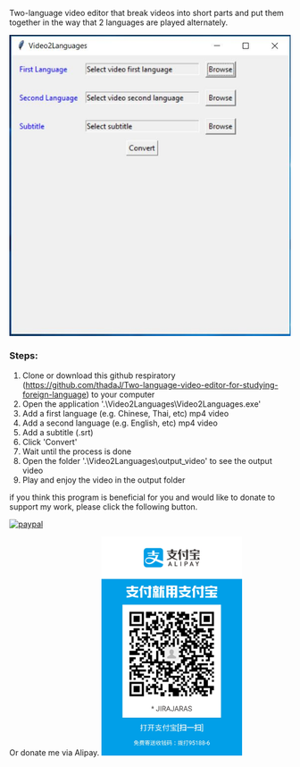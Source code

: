 
Two-language video editor that break videos into short parts and put them together in the way that 2 languages are played alternately.

![](./Pictures/GUI.JPG)

### Steps:

 1. Clone or download this github respiratory (https://github.com/thadaJ/Two-language-video-editor-for-studying-foreign-language) to your computer
 2. Open the application '.\Video2Languages\Video2Languages.exe'
 3. Add a first language (e.g. Chinese, Thai, etc) mp4  video
 4. Add a second language (e.g. English, etc) mp4 video
 5. Add a subtitle (.srt)
 6. Click 'Convert'
 7. Wait until the process is done
 8. Open the folder '.\Video2Languages\output_video' to see the output video
 9. Play and enjoy the video in the output folder 


if you think this program is beneficial for you and would like to donate to support my work, please click the following button.

[![paypal](https://www.paypalobjects.com/en_GB/TH/i/btn/btn_donateCC_LG.gif)](https://www.paypal.com/cgi-bin/webscr?cmd=_s-xclick&hosted_button_id=Q22NBYPTW9DZ4&source=url)

Or donate me via Alipay.
<img src=./Pictures/AlipayQR.jpg width="50%" height="50%">